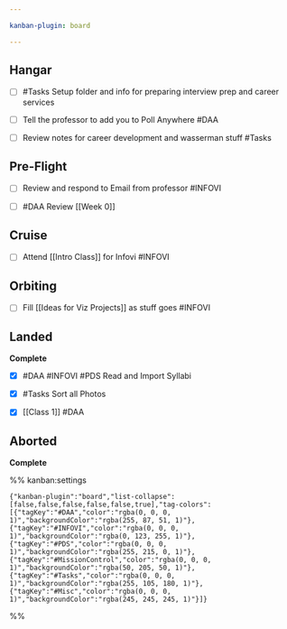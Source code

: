 ```yaml
---

kanban-plugin: board

---
```


## Hangar

- [ ] #Tasks   Setup folder and info for preparing interview prep and career services
- [ ] Tell the professor to add you to Poll Anywhere #DAA
- [ ] Review notes for career development and wasserman stuff #Tasks


## Pre-Flight

- [ ] Review and respond to Email from professor #INFOVI
- [ ] #DAA Review [[Week 0]]


## Cruise

- [ ] Attend [[Intro Class]] for Infovi #INFOVI


## Orbiting

- [ ] Fill [[Ideas for Viz Projects]] as stuff goes #INFOVI


## Landed

**Complete**
- [x] #DAA #INFOVI #PDS Read and Import Syllabi
- [x] #Tasks  Sort all Photos
- [x] [[Class 1]] #DAA


## Aborted

**Complete**




%% kanban:settings
```
{"kanban-plugin":"board","list-collapse":[false,false,false,false,false,true],"tag-colors":[{"tagKey":"#DAA","color":"rgba(0, 0, 0, 1)","backgroundColor":"rgba(255, 87, 51, 1)"},{"tagKey":"#INFOVI","color":"rgba(0, 0, 0, 1)","backgroundColor":"rgba(0, 123, 255, 1)"},{"tagKey":"#PDS","color":"rgba(0, 0, 0, 1)","backgroundColor":"rgba(255, 215, 0, 1)"},{"tagKey":"#MissionControl","color":"rgba(0, 0, 0, 1)","backgroundColor":"rgba(50, 205, 50, 1)"},{"tagKey":"#Tasks","color":"rgba(0, 0, 0, 1)","backgroundColor":"rgba(255, 105, 180, 1)"},{"tagKey":"#Misc","color":"rgba(0, 0, 0, 1)","backgroundColor":"rgba(245, 245, 245, 1)"}]}
```
%%